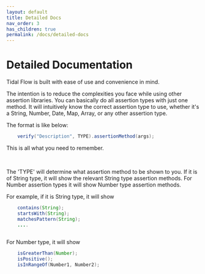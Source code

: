 ```yaml
---
layout: default
title: Detailed Docs
nav_order: 3
has_children: true
permalink: /docs/detailed-docs
---
```


# Detailed Documentation

Tidal Flow is built with ease of use and convenience in mind. 

The intention is to reduce the complexities you face while using other assertion libraries. 
You can basically do all assertion types with just one method. It will intuitively know the correct assertion type to use, 
whether it's a String, Number, Date, Map, Array, or any other assertion type.

The format is like below:

```java
    verify("Description", TYPE).assertionMethod(args);
```

This is all what you need to remember.

<br>
<p>
The 'TYPE' will determine what assertion method to be shown to you. If it is of String type, it will show the
relevant String type assertion methods. For Number assertion types it will show Number type assertion methods.
</p>

For example, if it is String type, it will show

```java
    contains(String);
    startsWith(String);
    matchesPattern(String);
    ....
    
```

For Number type, it will show

```java
    isGreaterThan(Number);
    isPositive();
    isInRangeOf(Number1, Number2);
```




